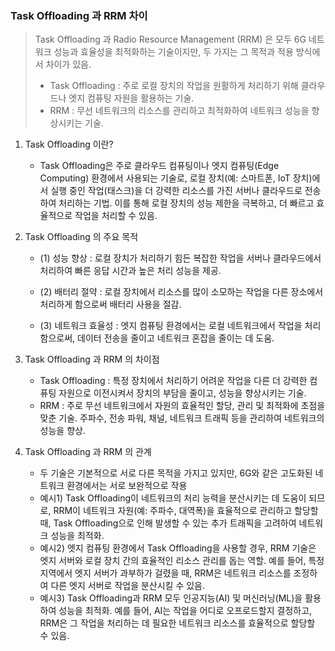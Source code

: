 ### Task Offloading 과 RRM 차이



> Task Offloading 과 Radio Resource Management (RRM) 은 모두 6G 네트워크 성능과 효율성을 최적화하는 기술이지만, 두 가지는 그 목적과 적용 방식에서 차이가 있음.
>
> - Task Offloading : 주로 로컬 장치의 작업을 원활하게 처리하기 위해 클라우드나 엣지 컴퓨팅 자원을 활용하는 기술.
> - RRM : 무선 네트워크의 리소스를 관리하고 최적화하여 네트워크 성능을 향상시키는 기술.



1. Task Offloading 이란?

   - Task Offloading은 주로 클라우드 컴퓨팅이나 엣지 컴퓨팅(Edge Computing) 환경에서 사용되는 기술로, 로컬 장치(예: 스마트폰, IoT 장치)에서 실행 중인 작업(태스크)을 더 강력한 리소스를 가진 서버나 클라우드로 전송하여 처리하는 기법. 이를 통해 로컬 장치의 성능 제한을 극복하고, 더 빠르고 효율적으로 작업을 처리할 수 있음.

2. Task Offloading 의 주요 목적

   - (1) 성능 향상 : 로컬 장치가 처리하기 힘든 복잡한 작업을 서버나 클라우드에서 처리하여 빠른 응답 시간과 높은 처리 성능을 제공.

   - (2) 배터리 절약 : 로컬 장치에서 리소스를 많이 소모하는 작업을 다른 장소에서 처리하게 함으로써 배터리 사용을 절감.

   - (3) 네트워크 효율성 : 엣지 컴퓨팅 환경에서는 로컬 네트워크에서 작업을 처리함으로써, 데이터 전송을 줄이고 네트워크 혼잡을 줄이는 데 도움.

3. Task Offloading 과 RRM 의 차이점

   - Task Offloading : 특정 장치에서 처리하기 어려운 작업을 다른 더 강력한 컴퓨팅 자원으로 이전시켜서 장치의 부담을 줄이고, 성능을 향상시키는 기술.
   - RRM : 주로 무선 네트워크에서 자원의 효율적인 할당, 관리 및 최적화에 초점을 맞춘 기술. 주파수, 전송 파워, 채널, 네트워크 트래픽 등을 관리하여 네트워크의 성능을 향상.
4. Task Offloading 과 RRM 의 관계
   - 두 기술은 기본적으로 서로 다른 목적을 가지고 있지만, 6G와 같은 고도화된 네트워크 환경에서는 서로 보완적으로 작용
   - 예시1) Task Offloading이 네트워크의 처리 능력을 분산시키는 데 도움이 되므로, RRM이 네트워크 자원(예: 주파수, 대역폭)을 효율적으로 관리하고 할당할 때, Task Offloading으로 인해 발생할 수 있는 추가 트래픽을 고려하여 네트워크 성능을 최적화.
   - 예시2) 엣지 컴퓨팅 환경에서 Task Offloading을 사용할 경우, RRM 기술은 엣지 서버와 로컬 장치 간의 효율적인 리소스 관리를 돕는 역할. 예를 들어, 특정 지역에서 엣지 서버가 과부하가 걸렸을 때, RRM은 네트워크 리소스를 조정하여 다른 엣지 서버로 작업을 분산시킬 수 있음. 
   - 예시3) Task Offloading과 RRM 모두 인공지능(AI) 및 머신러닝(ML)을 활용하여 성능을 최적화. 예를 들어, AI는 작업을 어디로 오프로드할지 결정하고, RRM은 그 작업을 처리하는 데 필요한 네트워크 리소스를 효율적으로 할당할 수 있음. 

